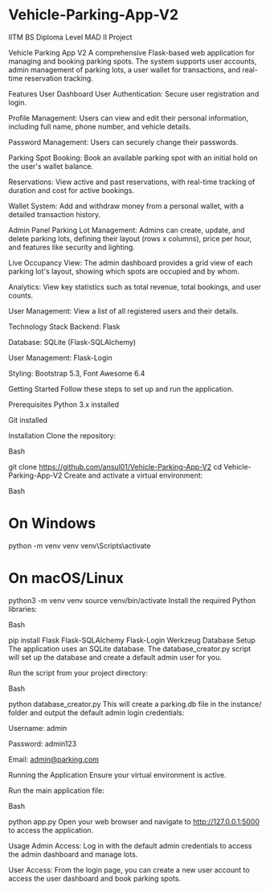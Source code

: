 # Vehicle-Parking-App-V2
IITM BS Diploma Level MAD II Project

Vehicle Parking App V2
A comprehensive Flask-based web application for managing and booking parking spots. The system supports user accounts, admin management of parking lots, a user wallet for transactions, and real-time reservation tracking.

Features
User Dashboard
User Authentication: Secure user registration and login.

Profile Management: Users can view and edit their personal information, including full name, phone number, and vehicle details.

Password Management: Users can securely change their passwords.

Parking Spot Booking: Book an available parking spot with an initial hold on the user's wallet balance.

Reservations: View active and past reservations, with real-time tracking of duration and cost for active bookings.

Wallet System: Add and withdraw money from a personal wallet, with a detailed transaction history.

Admin Panel
Parking Lot Management: Admins can create, update, and delete parking lots, defining their layout (rows x columns), price per hour, and features like security and lighting.

Live Occupancy View: The admin dashboard provides a grid view of each parking lot's layout, showing which spots are occupied and by whom.

Analytics: View key statistics such as total revenue, total bookings, and user counts.

User Management: View a list of all registered users and their details.

Technology Stack
Backend: Flask

Database: SQLite (Flask-SQLAlchemy)

User Management: Flask-Login

Styling: Bootstrap 5.3, Font Awesome 6.4

Getting Started
Follow these steps to set up and run the application.

Prerequisites
Python 3.x installed

Git installed

Installation
Clone the repository:

Bash

git clone https://github.com/ansul01/Vehicle-Parking-App-V2
cd Vehicle-Parking-App-V2
Create and activate a virtual environment:

Bash

# On Windows
python -m venv venv
venv\Scripts\activate
# On macOS/Linux
python3 -m venv venv
source venv/bin/activate
Install the required Python libraries:

Bash

pip install Flask Flask-SQLAlchemy Flask-Login Werkzeug
Database Setup
The application uses an SQLite database. The database_creator.py script will set up the database and create a default admin user for you.

Run the script from your project directory:

Bash

python database_creator.py
This will create a parking.db file in the instance/ folder and output the default admin login credentials:

Username: admin

Password: admin123

Email: admin@parking.com

Running the Application
Ensure your virtual environment is active.

Run the main application file:

Bash

python app.py
Open your web browser and navigate to http://127.0.0.1:5000 to access the application.

Usage
Admin Access: Log in with the default admin credentials to access the admin dashboard and manage lots.

User Access: From the login page, you can create a new user account to access the user dashboard and book parking spots.

